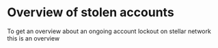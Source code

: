 # Overview of stolen accounts

To get an overview about an ongoing account lockout on stellar network this is an overview